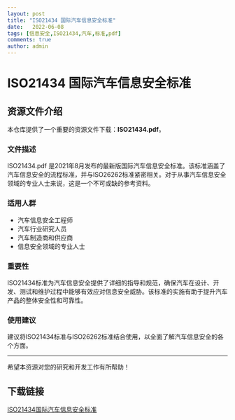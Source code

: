 ```yaml
---
layout: post
title: "ISO21434 国际汽车信息安全标准"
date:   2022-06-08
tags: [信息安全,ISO21434,汽车,标准,pdf]
comments: true
author: admin
---
```

# ISO21434 国际汽车信息安全标准

## 资源文件介绍

本仓库提供了一个重要的资源文件下载：**ISO21434.pdf**。

### 文件描述

ISO21434.pdf 是2021年8月发布的最新版国际汽车信息安全标准。该标准涵盖了汽车信息安全的流程标准，并与ISO26262标准紧密相关。对于从事汽车信息安全领域的专业人士来说，这是一个不可或缺的参考资料。

### 适用人群

- 汽车信息安全工程师
- 汽车行业研究人员
- 汽车制造商和供应商
- 信息安全领域的专业人士

### 重要性

ISO21434标准为汽车信息安全提供了详细的指导和规范，确保汽车在设计、开发、测试和维护过程中能够有效应对信息安全威胁。该标准的实施有助于提升汽车产品的整体安全性和可靠性。

### 使用建议

建议将ISO21434标准与ISO26262标准结合使用，以全面了解汽车信息安全的各个方面。

---

希望本资源对您的研究和开发工作有所帮助！

## 下载链接

[ISO21434国际汽车信息安全标准](https://pan.quark.cn/s/bd7f5bc20bb9)